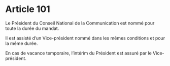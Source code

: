 # Article 101

Le Président du Conseil National de la Communication est nommé pour toute la durée du mandat.

Il est assisté d’un Vice-président nommé dans les mêmes conditions et pour la même durée.

En cas de vacance temporaire, l’intérim du Président est assuré par le Vice-président.